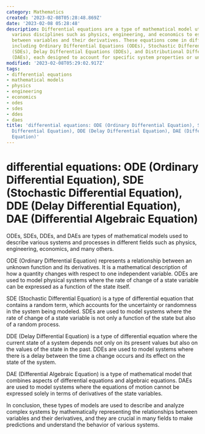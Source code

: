 ```yaml
---
category: Mathematics
created: '2023-02-08T05:28:48.869Z'
date: '2023-02-08 05:28:48'
description: Differential equations are a type of mathematical model utilized across
  various disciplines such as physics, engineering, and economics to establish relationships
  between variables and their derivatives. These equations come in different forms,
  including Ordinary Differential Equations (ODEs), Stochastic Differential Equations
  (SDEs), Delay Differential Equations (DDEs), and Distributional Differential Equations
  (DAEs), each designed to account for specific system properties or uncertainties.
modified: '2023-02-08T05:29:02.917Z'
tags:
- differential equations
- mathematical models
- physics
- engineering
- economics
- odes
- sdes
- ddes
- daes
title: 'differential equations: ODE (Ordinary Differential Equation), SDE (Stochastic
  Differential Equation), DDE (Delay Differential Equation), DAE (Differential Algebraic
  Equation)'
---
```


# differential equations: ODE (Ordinary Differential Equation), SDE (Stochastic Differential Equation), DDE (Delay Differential Equation), DAE (Differential Algebraic Equation)

ODEs, SDEs, DDEs, and DAEs are types of mathematical models used to describe various systems and processes in different fields such as physics, engineering, economics, and many others.

ODE (Ordinary Differential Equation) represents a relationship between an unknown function and its derivatives. It is a mathematical description of how a quantity changes with respect to one independent variable. ODEs are used to model physical systems where the rate of change of a state variable can be expressed as a function of the state itself.

SDE (Stochastic Differential Equation) is a type of differential equation that contains a random term, which accounts for the uncertainty or randomness in the system being modeled. SDEs are used to model systems where the rate of change of a state variable is not only a function of the state but also of a random process.

DDE (Delay Differential Equation) is a type of differential equation where the current state of a system depends not only on its present values but also on the values of the state in the past. DDEs are used to model systems where there is a delay between the time a change occurs and its effect on the state of the system.

DAE (Differential Algebraic Equation) is a type of mathematical model that combines aspects of differential equations and algebraic equations. DAEs are used to model systems where the equations of motion cannot be expressed solely in terms of derivatives of the state variables.

In conclusion, these types of models are used to describe and analyze complex systems by mathematically representing the relationships between variables and their derivatives, and they are crucial in many fields to make predictions and understand the behavior of various systems.
